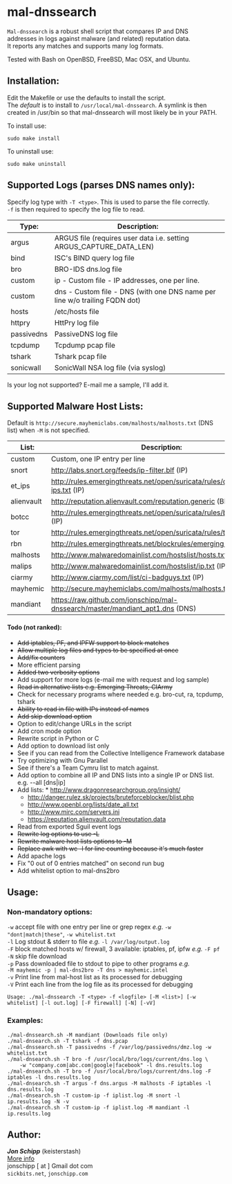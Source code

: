 # mal-dnssearch

`Mal-dnssearch` is a robust shell script that compares IP and DNS <br>
addresses in logs against malware (and related) reputation data. <br>
It reports any matches and supports many log formats. <br>

Tested with Bash on OpenBSD, FreeBSD, Mac OSX, and Ubuntu.

## Installation:

Edit the Makefile or use the defaults to install the script. <br>
The *default* is to install to `/usr/local/mal-dnssearch`.
A symlink is then created in /usr/bin so that mal-dnssearch will most likely be in your PATH.

To install use:
```shell
sudo make install
```

To uninstall use:
```shell
sudo make uninstall
```

## Supported Logs (parses DNS names only):

Specify log type with `-T <type>`. This is used to parse the file correctly. <br>
`-f` is then required to specify the log file to read.

Type:      |    Description:
-----------|----------------
argus      |    ARGUS file (requires user data i.e. setting ARGUS_CAPTURE_DATA_LEN)
bind       |    ISC's BIND query log file
bro        |    BRO-IDS dns.log file
custom|ip  -    Custom file - IP addresses, one per line.
custom|dns -    Custom file - DNS (with one DNS name per line w/o trailing FQDN dot)
hosts      |    /etc/hosts file
httpry     |    HttPry log file
passivedns |    PassiveDNS log file
tcpdump    |    Tcpdump pcap file
tshark     |    Tshark pcap file
sonicwall  |    SonicWall NSA log file (via syslog)

Is your log not supported? E-mail me a sample, I'll add it.

## Supported Malware Host Lists:

Default is `http://secure.mayhemiclabs.com/malhosts/malhosts.txt` (DNS list) when
`-M` is not specified.

List:      |     Description:
-----------|-----------------
custom     |     Custom, one IP entry per line
snort      |     http://labs.snort.org/feeds/ip-filter.blf (IP)
et_ips     |     http://rules.emergingthreats.net/open/suricata/rules/compromised-ips.txt (IP)
alienvault |     http://reputation.alienvault.com/reputation.generic (BIG file) (IP)
botcc      |     http://rules.emergingthreats.net/open/suricata/rules/botcc.rules (IP)
tor        | 	 http://rules.emergingthreats.net/open/suricata/rules/tor.rules (IP)
rbn        | 	 http://rules.emergingthreats.net/blockrules/emerging-rbn.rules (IP)
malhosts   |     http://www.malwaredomainlist.com/hostslist/hosts.txt (DNS)
malips     |     http://www.malwaredomainlist.com/hostslist/ip.txt (IP)
ciarmy     |     http://www.ciarmy.com/list/ci-badguys.txt (IP)
mayhemic   |     http://secure.mayhemiclabs.com/malhosts/malhosts.txt (DNS)
mandiant   | 	 https://raw.github.com/jonschipp/mal-dnssearch/master/mandiant_apt1.dns (DNS)

#### Todo (not ranked):

   * ~~Add iptables, PF, and IPFW support to block matches~~
   * ~~Allow multiple log files and types to be specified at once~~
   * ~~Add/fix counters~~
   * More efficient parsing
   * ~~Added two verbosity options~~
   * Add support for more logs (e-mail me with request and log sample)
   * ~~Read in alternative lists e.g. Emerging Threats, CIArmy~~
   * Check for necessary programs where needed e.g. bro-cut, ra, tcpdump, tshark
   * ~~Ability to read in file with IPs instead of names~~
   * ~~Add skip download option~~
   * Option to edit/change URLs in the script
   * Add cron mode option
   * Rewrite script in Python or C
   * Add option to download list only
   * See if you can read from the Collective Intelligence Framework database
   * Try optimizing with Gnu Parallel
   * See if there's a Team Cymru list to match against.
   * Add option to combine all IP and DNS lists into a single IP or DNS list. e.g. --all [dns|ip]
   * Add lists:
   	* http://www.dragonresearchgroup.org/insight/
    	* http://danger.rulez.sk/projects/bruteforceblocker/blist.php
    	* http://www.openbl.org/lists/date_all.txt
    	* http://www.mirc.com/servers.ini
    	* https://reputation.alienvault.com/reputation.data
   * Read from exported Sguil event logs
   * ~~Rewrite log options to use -L <log type>~~
   * ~~Rewrite malware host lists options to -M <list>~~
   * ~~Replace awk with wc -l for line counting because it's much faster~~
   * Add apache logs
   * Fix "0 out of 0 entries matched" on second run bug
   * Add whitelist option to mal-dns2bro

## Usage:

### Non-mandatory options:

`-w` accept file with one entry per line or grep regex *e.g*. `-w "dont|match|these"`, `-w whitelist.txt` <br>
`-l` Log stdout & stderr to file  *e.g.* `-l /var/log/output.log` <br>
`-F` block matched hosts w/ firewall, 3 available: iptables, pf, ipfw *e.g.* `-F pf` <br>
`-N` skip file download <br>
`-p` Pass downloaded file to stdout to pipe to other programs *e.g.* <br>
	`-M mayhemic -p | mal-dns2bro -T dns > mayhemic.intel` <br>
`-v` Print line from mal-host list as its processed for debugging <br>
`-V` Print each line from the log file as its processed for debugging <br>

```shell
Usage: ./mal-dnssearch -T <type> -f <logfile> [-M <list>] [-w whitelist] [-l out.log] [-F firewall] [-N] [-vV]
```

### Examples:

```shell
./mal-dnssearch.sh -M mandiant (Downloads file only)
./mal-dnsearch.sh -T tshark -f dns.pcap
./mal-dnssearch.sh -T passivedns -f /var/log/passivedns/dmz.log -w whitelist.txt
./mal-dnsearch.sh -T bro -f /usr/local/bro/logs/current/dns.log \
	-w "company.com|abc.com|google|facebook" -l dns.results.log
./mal-dnsearch.sh -T bro -f /usr/local/bro/logs/current/dns.log -F iptables -l dns.results.log
./mal-dnsearch.sh -T argus -f dns.argus -M malhosts -F iptables -l dns.results.log
./mal-dnsearch.sh -T custom-ip -f iplist.log -M snort -l ip.results.log -N -v
./mal-dnsearch.sh -T custom-ip -f iplist.log -M mandiant -l ip.results.log
```

## Author:
***Jon Schipp*** (keisterstash) <br>
[More info](https://sickbits.net/finding-malware-by-dns-cache-snooping/) <br>
jonschipp [ at ] Gmail dot com <br>
`sickbits.net`, `jonschipp.com`
